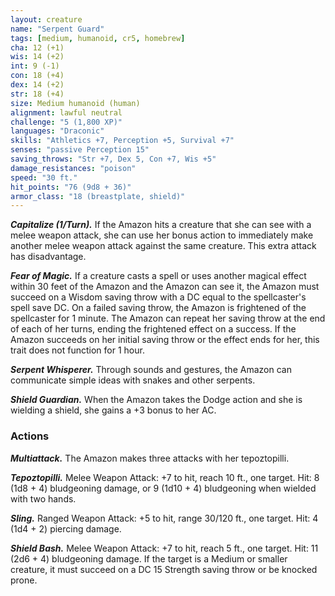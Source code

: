 ```yaml
---
layout: creature
name: "Serpent Guard"
tags: [medium, humanoid, cr5, homebrew]
cha: 12 (+1)
wis: 14 (+2)
int: 9 (-1)
con: 18 (+4)
dex: 14 (+2)
str: 18 (+4)
size: Medium humanoid (human)
alignment: lawful neutral
challenge: "5 (1,800 XP)"
languages: "Draconic"
skills: "Athletics +7, Perception +5, Survival +7"
senses: "passive Perception 15"
saving_throws: "Str +7, Dex 5, Con +7, Wis +5"
damage_resistances: "poison"
speed: "30 ft."
hit_points: "76 (9d8 + 36)"
armor_class: "18 (breastplate, shield)"
---
```


***Capitalize (1/Turn).*** If the Amazon hits a creature
that she can see with a melee weapon attack, she can
use her bonus action to immediately make another
melee weapon attack against the same creature. This
extra attack has disadvantage.

***Fear of Magic.*** If a creature casts a spell or uses another
magical effect within 30 feet of the Amazon and the
Amazon can see it, the Amazon must succeed on a
Wisdom saving throw with a DC equal to the
spellcaster's spell save DC. On a failed saving throw,
the Amazon is frightened of the spellcaster for 1
minute. The Amazon can repeat her saving throw at the
end of each of her turns, ending the frightened effect
on a success. If the Amazon succeeds on her initial
saving throw or the effect ends for her, this trait does
not function for 1 hour.

***Serpent Whisperer.*** Through sounds and gestures, the
Amazon can communicate simple ideas with snakes
and other serpents.

***Shield Guardian.*** When the Amazon takes the Dodge
action and she is wielding a shield, she gains a +3
bonus to her AC.

### Actions

***Multiattack.*** The Amazon makes three attacks with her
tepoztopilli.

***Tepoztopilli.*** Melee Weapon Attack: +7 to hit, reach 10
ft., one target. Hit: 8 (1d8 + 4) bludgeoning damage, or
9 (1d10 + 4) bludgeoning when wielded with two
hands.

***Sling.*** Ranged Weapon Attack: +5 to hit, range 30/120
ft., one target. Hit: 4 (1d4 + 2) piercing damage.

***Shield Bash.*** Melee Weapon Attack: +7 to hit, reach 5
ft., one target. Hit: 11 (2d6 + 4) bludgeoning damage.
If the target is a Medium or smaller creature, it must
succeed on a DC 15 Strength saving throw or be
knocked prone.
